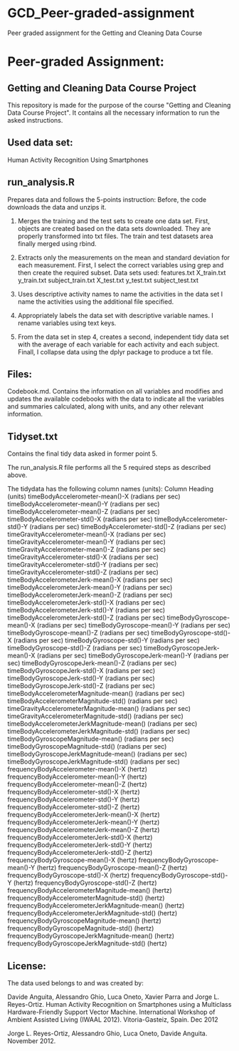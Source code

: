# GCD_Peer-graded-assignment
Peer graded assignment for the Getting and Cleaning Data Course

# Peer-graded Assignment:

## Getting and Cleaning Data Course Project

This repository is made for the purpose of the course "Getting and Cleaning Data Course Project". It contains all the necessary information to run the asked instructions.

## Used data set:
Human Activity Recognition Using Smartphones


## run_analysis.R
Prepares data and follows the 5-points instruction:
Before, the code downloads the data and unzips it.
1. Merges the training and the test sets to create one data set.
First, objects are created based on the data sets downloaded. They are properly transformed into txt files. The train and test datasets area finally merged using rbind.

2. Extracts only the measurements on the mean and standard deviation for each measurement. 
First, I select the correct variables using grep and then create the required subset.
Data sets used:
features.txt
X_train.txt
y_train.txt
subject_train.txt
X_test.txt
y_test.txt
subject_test.txt

3. Uses descriptive activity names to name the activities in the data set
I name the activities using the additional file specified.

4. Appropriately labels the data set with descriptive variable names. 
I rename variables using text keys.

5. From the data set in step 4, creates a second, independent tidy data set with the average of each variable for each activity and each subject.
Finall, I collapse data using the dplyr package to produce a txt file.


## Files:
Codebook.md. Contains the information on all variables and modifies and updates the available codebooks with the data to indicate all the variables and summaries calculated, along with units, and any other relevant information.

## Tidyset.txt
Contains the final tidy data asked in former point 5.

The run_analysis.R file performs all the 5 required steps as described above.

The tidydata has the following column names (units):
Column Heading (units)
timeBodyAccelerometer-mean()-X (radians per sec)
timeBodyAccelerometer-mean()-Y (radians per sec)
timeBodyAccelerometer-mean()-Z (radians per sec)
timeBodyAccelerometer-std()-X (radians per sec)
timeBodyAccelerometer-std()-Y (radians per sec)
timeBodyAccelerometer-std()-Z (radians per sec)
timeGravityAccelerometer-mean()-X (radians per sec)
timeGravityAccelerometer-mean()-Y (radians per sec)
timeGravityAccelerometer-mean()-Z (radians per sec)
timeGravityAccelerometer-std()-X (radians per sec)
timeGravityAccelerometer-std()-Y (radians per sec)
timeGravityAccelerometer-std()-Z (radians per sec)
timeBodyAccelerometerJerk-mean()-X (radians per sec)
timeBodyAccelerometerJerk-mean()-Y (radians per sec)
timeBodyAccelerometerJerk-mean()-Z (radians per sec)
timeBodyAccelerometerJerk-std()-X (radians per sec)
timeBodyAccelerometerJerk-std()-Y (radians per sec)
timeBodyAccelerometerJerk-std()-Z (radians per sec)
timeBodyGyroscope-mean()-X (radians per sec)
timeBodyGyroscope-mean()-Y (radians per sec)
timeBodyGyroscope-mean()-Z (radians per sec)
timeBodyGyroscope-std()-X (radians per sec)
timeBodyGyroscope-std()-Y (radians per sec)
timeBodyGyroscope-std()-Z (radians per sec)
timeBodyGyroscopeJerk-mean()-X (radians per sec)
timeBodyGyroscopeJerk-mean()-Y (radians per sec)
timeBodyGyroscopeJerk-mean()-Z (radians per sec)
timeBodyGyroscopeJerk-std()-X (radians per sec)
timeBodyGyroscopeJerk-std()-Y (radians per sec)
timeBodyGyroscopeJerk-std()-Z (radians per sec)
timeBodyAccelerometerMagnitude-mean() (radians per sec)
timeBodyAccelerometerMagnitude-std() (radians per sec)
timeGravityAccelerometerMagnitude-mean() (radians per sec)
timeGravityAccelerometerMagnitude-std() (radians per sec)
timeBodyAccelerometerJerkMagnitude-mean() (radians per sec)
timeBodyAccelerometerJerkMagnitude-std() (radians per sec)
timeBodyGyroscopeMagnitude-mean() (radians per sec)
timeBodyGyroscopeMagnitude-std() (radians per sec)
timeBodyGyroscopeJerkMagnitude-mean() (radians per sec)
timeBodyGyroscopeJerkMagnitude-std() (radians per sec)
frequencyBodyAccelerometer-mean()-X (hertz)
frequencyBodyAccelerometer-mean()-Y (hertz)
frequencyBodyAccelerometer-mean()-Z (hertz)
frequencyBodyAccelerometer-std()-X (hertz)
frequencyBodyAccelerometer-std()-Y (hertz)
frequencyBodyAccelerometer-std()-Z (hertz)
frequencyBodyAccelerometerJerk-mean()-X (hertz)
frequencyBodyAccelerometerJerk-mean()-Y (hertz)
frequencyBodyAccelerometerJerk-mean()-Z (hertz)
frequencyBodyAccelerometerJerk-std()-X (hertz)
frequencyBodyAccelerometerJerk-std()-Y (hertz)
frequencyBodyAccelerometerJerk-std()-Z (hertz)
frequencyBodyGyroscope-mean()-X (hertz)
frequencyBodyGyroscope-mean()-Y (hertz)
frequencyBodyGyroscope-mean()-Z (hertz)
frequencyBodyGyroscope-std()-X (hertz)
frequencyBodyGyroscope-std()-Y (hertz)
frequencyBodyGyroscope-std()-Z (hertz)
frequencyBodyAccelerometerMagnitude-mean() (hertz)
frequencyBodyAccelerometerMagnitude-std() (hertz)
frequencyBodyAccelerometerJerkMagnitude-mean() (hertz)
frequencyBodyAccelerometerJerkMagnitude-std() (hertz)
frequencyBodyGyroscopeMagnitude-mean() (hertz)
frequencyBodyGyroscopeMagnitude-std() (hertz)
frequencyBodyGyroscopeJerkMagnitude-mean() (hertz)
frequencyBodyGyroscopeJerkMagnitude-std() (hertz)

## License:
The data used belongs to and was created by:

Davide Anguita, Alessandro Ghio, Luca Oneto, Xavier Parra and Jorge L. Reyes-Ortiz. Human Activity Recognition on Smartphones using a Multiclass Hardware-Friendly Support Vector Machine. International Workshop of Ambient Assisted Living (IWAAL 2012). Vitoria-Gasteiz, Spain. Dec 2012

Jorge L. Reyes-Ortiz, Alessandro Ghio, Luca Oneto, Davide Anguita. November 2012.
